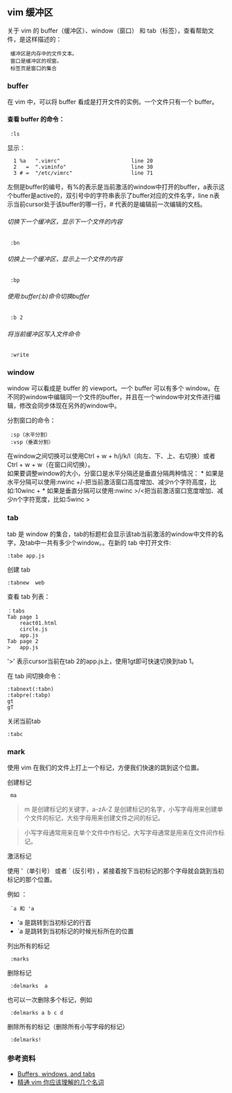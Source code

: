
## <a id="buffer">vim 缓冲区</a>
关于 vim 的 buffer（缓冲区）、window（窗口） 和 tab（标签），查看帮助文件，是这样描述的：

     缓冲区是内存中的文件文本。
     窗口是缓冲区的视窗。
     标签页是窗口的集合

### buffer
在 vim 中，可以将 buffer 看成是打开文件的实例。一个文件只有一个 buffer。

#### 查看 buffer 的命令：

     :ls 
显示：

      1 %a   ".vimrc"                       line 20
      2   =  ".viminfo"                     line 30
      3 # =  "/etc/vimrc"                   line 71
左侧是buffer的编号，有%的表示是当前激活的window中打开的buffer，a表示这个buffer是active的，双引号中的字符串表示了buffer对应的文件名字，line n表示当前cursor处于该buffer的哪一行，# 代表的是编辑前一次编辑的文档。

###### 切换下一个缓冲区，显示下一个文件的内容

     :bn

###### 切换上一个缓冲区，显示上一个文件的内容

     :bp 

###### 使用:buffer(:b)命令切换buffer

     :b 2
###### 将当前缓冲区写入文件命令

     :write

### window
window 可以看成是 buffer 的 viewport。一个 buffer 可以有多个 window。在不同的window中编辑同一个文件的buffer，并且在一个window中对文件进行编辑，修改会同步体现在另外的window中。

分割窗口的命令：

     :sp（水平分割）
     :vsp（垂直分割）

在window之间切换可以使用Ctrl + w + h/j/k/l（向左、下、上、右切换）或者Ctrl + w + w（在窗口间切换）。    
如果要调整window的大小，分窗口是水平分隔还是垂直分隔两种情况： 
     * 如果是水平分隔可以使用:nwinc +/-把当前激活窗口高度增加、减少n个字符高度，比如:10winc + 
     * 如果是垂直分隔可以使用:nwinc >/<把当前激活窗口宽度增加、减少n个字符宽度，比如:5winc >

### tab
tab 是 window 的集合，tab的标题栏会显示该tab当前激活的window中文件的名字，及tab中一共有多少个window。。在新的 tab 中打开文件:

    :tabe app.js

创建 tab

    :tabnew  web

查看 tab 列表：

    ：tabs
    Tab page 1
        react01.html
        circle.js
        app.js
    Tab page 2
    >   app.js     
'>' 表示cursor当前在tab 2的app.js上，使用1gt即可快速切换到tab 1。   

在 tab 间切换命令：

    :tabnext(:tabn)
    :tabpre(:tabp)
    gt
    gT
     
关闭当前tab

    :tabc

### mark
使用 vim 在我们的文件上打上一个标记，方便我们快速的跳到这个位置。

创建标记

     ma
> m 是创建标记的关键字，a-zA-Z 是创建标记的名字，小写字母用来创建单个文件的标记，大些字母用来创建文件之间的标记。

> 小写字母通常用来在单个文件中作标记，大写字母通常是用来在文件间作标记。

激活标记

使用 '（单引号） 或者 \` (反引号) ，紧接着按下当初标记的那个字母就会跳到当初标记的那个位置。

例如 ：

     `a 和 'a
* 'a 是跳转到当初标记的行首
* \`a 是跳转到当初标记的时候光标所在的位置

列出所有的标记

     :marks

删除标记

     :delmarks  a
也可以一次删除多个标记，例如

     :delmarks a b c d

删除所有的标记（删除所有小写字母的标记）

     :delmarks!


### 参考资料
* [Buffers, windows, and tabs](https://sanctum.geek.nz/arabesque/buffers-windows-tabs/)        
* [精通 vim 你应该理解的几个名词](https://zhuanlan.zhihu.com/p/96801314)      
    

